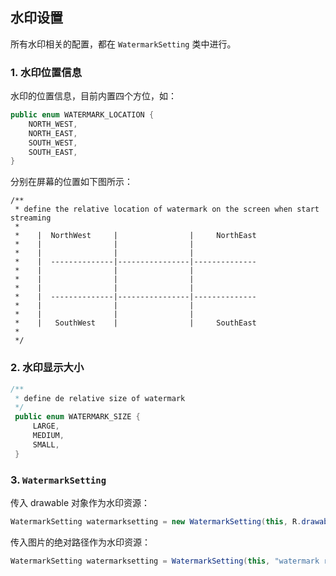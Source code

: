 ## 水印设置
所有水印相关的配置，都在 `WatermarkSetting` 类中进行。

<a name="5.4.1"></a>
### 1. 水印位置信息
水印的位置信息，目前内置四个方位，如：

``` java
public enum WATERMARK_LOCATION {
    NORTH_WEST,
    NORTH_EAST,
    SOUTH_WEST,
    SOUTH_EAST,
}
```

分别在屏幕的位置如下图所示：

```
/**
 * define the relative location of watermark on the screen when start streaming
 *
 *    |  NorthWest     |                |     NorthEast
 *    |                |                |
 *    |                |                |
 *    |  --------------|----------------|--------------
 *    |                |                |
 *    |                |                |
 *    |                |                |
 *    |  --------------|----------------|--------------
 *    |                |                |
 *    |                |                |
 *    |   SouthWest    |                |     SouthEast
 *
 */
```

### 2. 水印显示大小
``` java
/**
 * define de relative size of watermark
 */
 public enum WATERMARK_SIZE {
     LARGE,
     MEDIUM,
     SMALL,
 }
```

### 3. `WatermarkSetting`
传入 drawable 对象作为水印资源：

``` java
WatermarkSetting watermarksetting = new WatermarkSetting(this, R.drawable.qiniu_logo, WatermarkSetting.WATERMARK_LOCATION.SOUTH_WEST, WatermarkSetting.WATERMARK_SIZE.MEDIUM, 100); // 100 为 alpha 值
```

传入图片的绝对路径作为水印资源：

``` java
WatermarkSetting watermarksetting = WatermarkSetting(this, "watermark resource absolute path", WatermarkSetting.WATERMARK_LOCATION.SOUTH_WEST, WatermarkSetting.WATERMARK_SIZE.MEDIUM, 100) {
```
